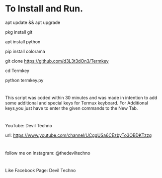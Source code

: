 

# To Install and Run.
apt update && apt upgrade

pkg install git

apt install python

pip install colorama

git clone https://github.com/d3L3t3dOn3/Termkey

cd Termkey

python termkey.py
#
This script was coded within 30 minutes and was made in intention to add some additional and special keys for Termux keyboard.
For Additional keys,you just have to enter the given commands to the New Tab.
#
YouTube: Devil Techno

url: https://www.youtube.com/channel/UCggUSa6CEzbyTo3OBDKTzzg
#
follow me on Instagram: @thedeviltechno
#
Like Facebook Page: Devil Techno
